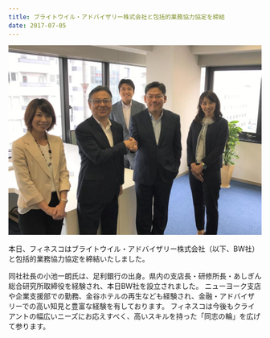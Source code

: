 ```yaml
---
title: ブライトウイル・アドバイザリー株式会社と包括的業務協力協定を締結
date: 2017-07-05
---
```


![](/images/uploads/20170705finesco_orig.jpg)
<!--more-->

本日、フィネスコはブライトウイル・アドバイザリー株式会社（以下、BW社）と包括的業務協力協定を締結いたしました。

同社社長の小池一朗氏は、足利銀行の出身。県内の支店長・研修所長・あしぎん総合研究所取締役を経験され、本日BW社を設立されました。
ニューヨーク支店や企業支援部での勤務、金谷ホテルの再生なども経験され、金融・アドバイザリーでの高い知見と豊富な経験を有しております。
フィネスコは今後もクライアントの幅広いニーズにお応えすべく、高いスキルを持った「同志の輪」を広げて参ります。
